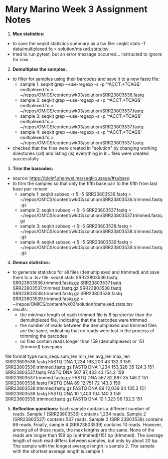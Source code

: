 # Mary Marino Week 3 Assignment Notes

1. **Mux statistics:**
* to save the seqkit statistics summary as a tsv file: seqkit stats -T data/multiplexed.fq > solution/muxed.stats.tsv
* tried to run pytest, but an error message occurred... instructed to ignore for now

2. **Demultiplex the samples:**
* to filter for samples using their barcodes and save it to a new fastq file:
	* sample 1: seqkit grep --use-regexp -s -p '^ACCT.*TCAG$' multiplexed.fq > ~/repos/OMICS/content/wk03/solution/SRR23803536.fastq
	* sample 2: seqkit grep --use-regexp -s -p '^ACCT.*TCAG$' multiplexed.fq > ~/repos/OMICS/content/wk03/solution/SRR23803537.fastq
	* sample 3: seqkit grep --use-regexp -s -p '^ACCT.*TCAG$' multiplexed.fq > ~/repos/OMICS/content/wk03/solution/SRR23803537.fastq
	* sample 4: seqkit grep --use-regexp -s -p '^ACCT.*TCAG$' multiplexed.fq > ~/repos/OMICS/content/wk03/solution/SRR23803537.fastq
* checked that the files were created in "solution" by changing working directories (cd) and listing (ls) everything in it... files were created successfully

3. **Trim the barcodes:**
* source: https://bioinf.shenwei.me/seqkit/usage/#subseq
* to trim the samples so that only the fifth base pair to the fifth from last base pair remain:
	* sample 1: seqkit subseq -r 5:-5 SRR23803536.fastq > ~/repos/OMICS/content/wk03/solution/SRR23803536.trimmed.fastq.gz
	* sample 2: seqkit subseq -r 5:-5 SRR23803537.fastq > ~/repos/OMICS/content/wk03/solution/SRR23803537.trimmed.fastq.gz
	* sample 3: seqkit subseq -r 5:-5 SRR23803538.fastq > ~/repos/OMICS/content/wk03/solution/SRR23803538.trimmed.fastq.gz
	* sample 4: seqkit subseq -r 5:-5 SRR23803539.fastq > ~/repos/OMICS/content/wk03/solution/SRR23803539.trimmed.fastq.gz

4. **Demux statistics:**
* to generate statistics for all files (demultiplexed and trimmed) and save them to a .tsv file:
seqkit stats SRR23803536.fastq SRR23803536.trimmed.fastq.gz SRR23803537.fastq SRR23803537.trimmed.fastq.gz SRR23803538.fastq SRR23803538.trimmed.fastq.gz SRR23803539.fastq SRR23803539.trimmed.fastq.gz > ~/repos/OMICS/content/wk03/solution/demuxed.stats.tsv
* results:
	* the min/max length of each trimmed file is 8 bp shorter than the demultiplexed file, indicating that the barcodes were trimmed
	* the number of reads between the demultiplexed and trimmed files are the same, indicating that no reads were lost in the process of trimming the barcodes
	* no files contain reads longer than 159 (demultiplexed) or 151 (trimmed) basepairs

file                          format  type  num_seqs  sum_len  min_len  avg_len  max_len
SRR23803536.fastq             FASTQ   DNA      1,234  163,200       43    132.3      159
SRR23803536.trimmed.fastq.gz  FASTQ   DNA      1,234  153,328       35    124.3      151
SRR23803537.fastq             FASTQ   DNA        567   87,433       43    154.2      159
SRR23803537.trimmed.fastq.gz  FASTQ   DNA        567   82,897       35    146.2      151
SRR23803538.fastq             FASTQ   DNA         89   12,751       72    143.3      159
SRR23803538.trimmed.fastq.gz  FASTQ   DNA         89   12,039       64    135.3      151
SRR23803539.fastq             FASTQ   DNA         10    1,403      104    140.3      159
SRR23803539.trimmed.fastq.gz  FASTQ   DNA         10    1,323       96    132.3      151

5. **Reflection questions:**
Each sample contains a different number of reads. Sample 1 (SRR23803536) contains 1,234 reads. Sample
2 (SRR23803537) contains 567 reads. Sample 3 (SRR 23803538) contains 89 reads. Finally, sample 4
(SRR23803539) contains 10 reads. However, among all of these reads, the max lengths are the same. None
of the reads are longer than 159 bp (untrimmed)/151 bp (trimmed). The average length of each read differs
between samples, but only by about 20 bp. The sample with the longest average length is sample 2. The 
sample with the shortest average length is sample 1.
